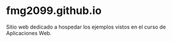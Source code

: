 # fmg2099.github.io

Sitio web dedicado a hospedar los ejemplos vistos en el curso de Aplicaciones Web.
